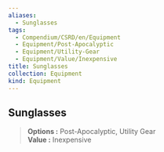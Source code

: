 ```yaml
---
aliases:
  - Sunglasses
tags:
  - Compendium/CSRD/en/Equipment
  - Equipment/Post-Apocalyptic
  - Equipment/Utility-Gear
  - Equipment/Value/Inexpensive
title: Sunglasses
collection: Equipment
kind: Equipment
---
```

## Sunglasses  
  
>  
> **Options :** Post-Apocalyptic, Utility Gear  
> **Value :** Inexpensive
